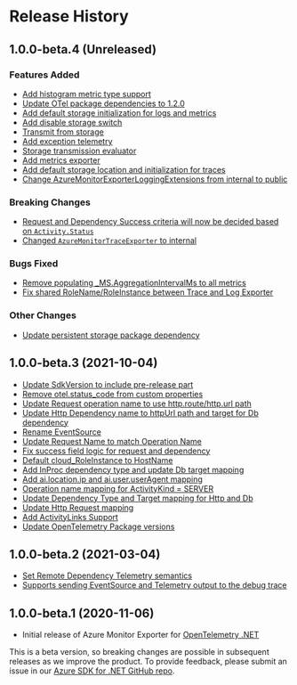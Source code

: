 # Release History

## 1.0.0-beta.4 (Unreleased)

### Features Added

* [Add histogram metric type support](https://github.com/Azure/azure-sdk-for-net/pull/27544)
* [Update OTel package dependencies to 1.2.0](https://github.com/Azure/azure-sdk-for-net/pull/28507)
* [Add default storage initialization for logs and metrics](https://github.com/Azure/azure-sdk-for-net/pull/28506)
* [Add disable storage switch](https://github.com/Azure/azure-sdk-for-net/pull/28446)
* [Transmit from storage](https://github.com/Azure/azure-sdk-for-net/pull/26762)
* [Add exception telemetry](https://github.com/Azure/azure-sdk-for-net/pull/26670)
* [Storage transmission evaluator](https://github.com/Azure/azure-sdk-for-net/pull/26976)
* [Add metrics exporter](https://github.com/Azure/azure-sdk-for-net/pull/26651)
* [Add default storage location and initialization for traces](https://github.com/Azure/azure-sdk-for-net/pull/26494)
* [Change AzureMonitorExporterLoggingExtensions from internal to public](https://github.com/Azure/azure-sdk-for-net/pull/26355)

### Breaking Changes

* [Request and Dependency Success criteria will now be decided based on
  `Activity.Status`](https://github.com/Azure/azure-sdk-for-net/pull/31024)
* [Changed `AzureMonitorTraceExporter` to internal](https://github.com/Azure/azure-sdk-for-net/pull/31067)

### Bugs Fixed

* [Remove populating _MS.AggregationIntervalMs to all metrics](https://github.com/Azure/azure-sdk-for-net/pull/29473)
* [Fix shared RoleName/RoleInstance between Trace and Log Exporter](https://github.com/Azure/azure-sdk-for-net/pull/26438)

### Other Changes

* [Update persistent storage package dependency](https://github.com/Azure/azure-sdk-for-net/pull/29530)

## 1.0.0-beta.3 (2021-10-04)

* [Update SdkVersion to include pre-release part](https://github.com/Azure/azure-sdk-for-net/pull/24290)
* [Remove otel.status_code from custom properties](https://github.com/Azure/azure-sdk-for-net/pull/24250)
* [Update Request operation name to use http.route/http.url path](https://github.com/Azure/azure-sdk-for-net/pull/24222)
* [Update Http Dependency name to httpUrl path and target for Db dependency](https://github.com/Azure/azure-sdk-for-net/pull/24211)
* [Rename EventSource](https://github.com/Azure/azure-sdk-for-net/pull/24176)
* [Update Request Name to match Operation Name](https://github.com/Azure/azure-sdk-for-net/pull/24059)
* [Fix success field logic for request and dependency](https://github.com/Azure/azure-sdk-for-net/pull/23757)
* [Default cloud_RoleInstance to HostName](https://github.com/Azure/azure-sdk-for-net/pull/23592)
* [Add InProc dependency type and update Db target mapping](https://github.com/Azure/azure-sdk-for-net/pull/23541)
* [Add ai.location.ip and ai.user.userAgent mapping](https://github.com/Azure/azure-sdk-for-net/pull/23524)
* [Operation name mapping for ActivityKind = SERVER](https://github.com/Azure/azure-sdk-for-net/pull/23448)
* [Update Dependency Type and Target mapping for Http and Db](https://github.com/Azure/azure-sdk-for-net/pull/23330)
* [Update Http Request mapping](https://github.com/Azure/azure-sdk-for-net/pull/23206)
* [Add ActivityLinks Support](https://github.com/Azure/azure-sdk-for-net/pull/23110)
* [Update OpenTelemetry Package versions](https://github.com/Azure/azure-sdk-for-net/pull/23059)

## 1.0.0-beta.2 (2021-03-04)

* [Set Remote Dependency Telemetry semantics](https://github.com/Azure/azure-sdk-for-net/issues/17026)
* [Supports sending EventSource and Telemetry output to the debug trace](https://github.com/Azure/azure-sdk-for-net/issues/16893)

## 1.0.0-beta.1 (2020-11-06)

* Initial release of Azure Monitor Exporter for [OpenTelemetry .NET](https://github.com/open-telemetry/opentelemetry-dotnet)

This is a beta version, so breaking changes are possible in subsequent releases as we improve the product. To provide feedback, please submit an issue in our [Azure SDK for .NET GitHub repo](https://github.com/Azure/azure-sdk-for-net/issues).
